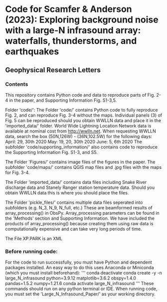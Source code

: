 # Code for Scamfer & Anderson (2023): Exploring background noise with a large-N infrasound array: waterfalls, thunderstorms, and earthquakes
## Geophysical Research Letters

### Contents
This repository contains Python code and data to reproduce parts of Fig. 2-4 in the paper, and Supporting Information Fig. S1-3,5.

Folder 'code/':
The Folder 'code/' contains Python code to fully reproduce Fig. 2, and can reproduce Fig. 3-4 without the maps.
Individual panels (3) of Fig. 5 can be reproduced should you obtain WWLLN data and place it in the 'imported_data/' folder. 
World Wide Lightning Location Network data is available at nominal cost from http://wwlln.net. 
When requesting WWLLN data, search the box (50N,126W) - (36N,102.5W) for the following days:
April: 29, 30th 2020
May: 19, 20, 30th 2020
June: 5, 6th 2020
The subfolder 'code/supporting_information/' also contains code to reproduce the Supporting Information Fig. S1-3, and S5.

The Folder 'Figures/' contains image files of the figures in the paper.
The subfolder 'code/maps/' contains QGIS map files and .jpg files with the maps for Fig. 3-4.

The Folder 'imported_data/' contains data files including Snake River discharge data and Stanely Ranger station temperature data. Should you obtain WWLLN data this is where you should place the files.

The Folder 'pickle_files/' contains multiple data files seperated into subfolders (e.g. N_3, N_9, N_full, etc.) These are beamformed results of array_processing() in ObsPy. Array_processing parameters can be found in the 'Methods' section and Supporting Information. We have included the products of array_processing() because creating them using raw data is computationally expensive and can take very long periods of time.

The File XP.PARK is an XML
### Before running code:
For the code to run successfully, you must have Python and dependent packages installed. An easy way to do this uses Anaconda or Miniconda (which you must install beforehand):
'''
conda deactivate
conda create -y -n large_N_infrasound python=3.9.12 matplotlib=3.6.2 obspy=1.4.0 pandas=1.5.2 numpy=1.21.6
conda activate large_N_infrasound
'''
These commands should run on any python terminal or IDE. When running code, you must set the 'Large_N_Infrasound_Paper/' as your working directory.


